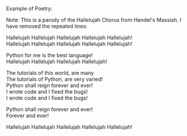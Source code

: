 Example of Poetry:

Note: This is a parody of the Hallelujah Chorus from Handel's Massiah. I have removed the repeated lines:

Hallelujah Hallelujah Hallelujah Hallelujah Hallelujah!  
Hallelujah Hallelujah Hallelujah Hallelujah Hallelujah!

Python for me is the best language!  
Hallelujah Hallelujah Hallelujah Hallelujah!


The tutorials of this world, are many  
The tutorials of Python, are very varied!  
Python shall reign forever and ever!  
I wrote code and I fixed the bugs!  
I wrote code and I fixed the bugs!  

Python shall reign forever and ever!  
Forever and ever!  

Hallelujah Hallelujah Hallelujah Hallelujah Hallelujah!
